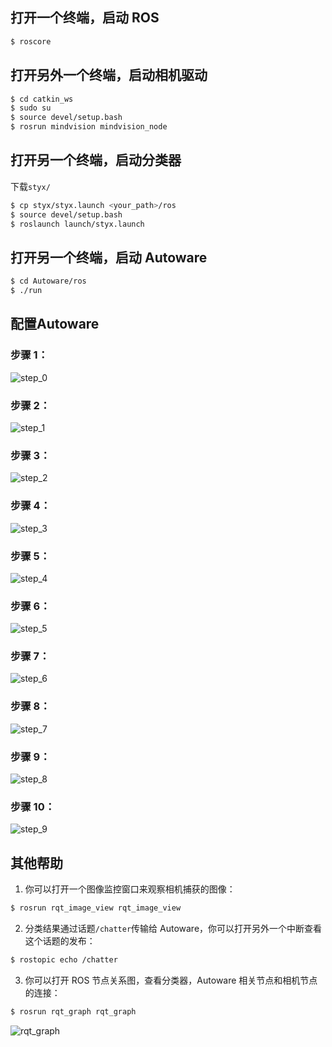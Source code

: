 ## 打开一个终端，启动 ROS
```bash
$ roscore
```
## 打开另外一个终端，启动相机驱动
```bash
$ cd catkin_ws
$ sudo su 
$ source devel/setup.bash 
$ rosrun mindvision mindvision_node 
```
## 打开另一个终端，启动分类器
下载`styx/`
```bash
$ cp styx/styx.launch <your_path>/ros
$ source devel/setup.bash
$ roslaunch launch/styx.launch
```
## 打开另一个终端，启动 Autoware
```bash
$ cd Autoware/ros
$ ./run
```
## 配置Autoware
### 步骤 1：
![step_0](./img/step_0.png)
### 步骤 2：
![step_1](./img/step_1.png)
### 步骤 3：
![step_2](./img/step_2.png)
### 步骤 4：
![step_3](./img/step_3.png)
### 步骤 5：
![step_4](./img/step_4.png)
### 步骤 6：
![step_5](./img/step_5.png)
### 步骤 7：
![step_6](./img/step_6.png)
### 步骤 8：
![step_7](./img/step_7.png)
### 步骤 9：
![step_8](./img/step_8.png)
### 步骤 10：
![step_9](./img/step_9.png)


## 其他帮助
1. 你可以打开一个图像监控窗口来观察相机捕获的图像：
```bash
$ rosrun rqt_image_view rqt_image_view
```
2. 分类结果通过话题`/chatter`传输给 Autoware，你可以打开另外一个中断查看这个话题的发布：
```bash
$ rostopic echo /chatter
```
3. 你可以打开 ROS 节点关系图，查看分类器，Autoware 相关节点和相机节点的连接：
```bash
$ rosrun rqt_graph rqt_graph
```
![rqt_graph](./img/rqt_graph.png)
